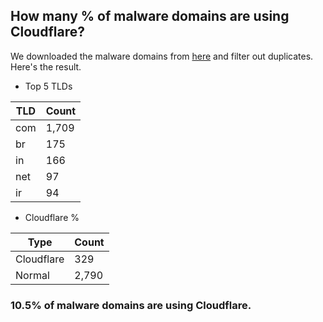 ## How many % of malware domains are using Cloudflare?


We downloaded the malware domains from [here](https://urlhaus.abuse.ch) and filter out duplicates.
Here's the result.


[//]: # (start replacement)


- Top 5 TLDs

| TLD | Count |
| --- | --- |
| com | 1,709 |
| br | 175 |
| in | 166 |
| net | 97 |
| ir | 94 |


- Cloudflare %

| Type | Count |
| --- | --- |
| Cloudflare | 329 |
| Normal | 2,790 |


### 10.5% of malware domains are using Cloudflare.